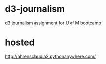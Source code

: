 # d3-journalism
d3 journalism assignment for U of M bootcamp

# hosted
http://ahrensclaudia2.pythonanywhere.com/
